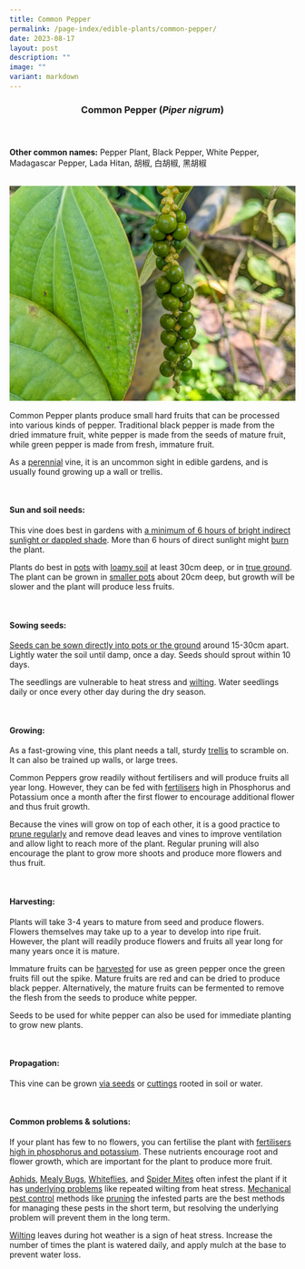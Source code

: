 ```yaml
---
title: Common Pepper
permalink: /page-index/edible-plants/common-pepper/
date: 2023-08-17
layout: post
description: ""
image: ""
variant: markdown
---
```

<header>
	<h3>Common Pepper (<em>Piper nigrum</em>)</h3>
</header>
	
<section>
	<p><strong>Other common names:</strong> Pepper Plant, Black Pepper, White Pepper, Madagascar Pepper, Lada Hitan, 胡椒, 白胡椒, 黑胡椒</p>
	<br>
</section>

<section>
	<img title="Common pepper fruit. Photo by Jacqueline Chua." src="/images/Plants/commonpepper_jacquelinechua.jpg">
	<p>Common Pepper plants produce small hard fruits that can be processed into various kinds of pepper. Traditional black pepper is made from the dried immature fruit, white pepper is made from the seeds of mature fruit, while green pepper is made from fresh, immature fruit.</p>
	<p>As a <a href="/learn-more-about-gardening/glossary/#p">perennial</a> vine, it is an uncommon sight in edible gardens, and is usually found growing up a wall or trellis.</p>
	<br>
</section>

<section>
	<h4>Sun and soil needs:</h4>
	<p>This vine does best in gardens with <a href="/page-index/horticulture-techniques/gauging-light/">a minimum of 6 hours of bright indirect sunlight or dappled shade</a>. More than 6 hours of direct sunlight might <a href="/page-index/plant-problems/sunburn/">burn</a> the plant.</p>
	<p>Plants do best in <a href="/page-index/horticulture-techniques/planting-in-containers/">pots</a> with <a href="/page-index/horticulture-techniques/soil/">loamy soil</a> at least 30cm deep, or in <a href="/page-index/horticulture-techniques/true-ground/">true ground</a>. The plant can be grown in <a href="/page-index/horticulture-techniques/planting-in-containers/">smaller pots</a> about 20cm deep, but growth will be slower and the plant will produce less fruits.</p>
	<br>
</section>

<section>
  <h4>Sowing seeds:</h4>
	<p><a href="/page-index/horticulture-techniques/propagating-by-seed/">Seeds can be sown directly into pots or the ground</a> around 15-30cm apart. Lightly water the soil until damp, once a day. Seeds should sprout within 10 days.</p>
	<p>The seedlings are vulnerable to heat stress and <a href="/page-index/plant-problems/wilting/">wilting</a>. Water seedlings daily or once every other day during the dry season.</p>
	<br>
</section>
	
<section>
	<h4>Growing:</h4>
		<p>As a fast-growing vine, this plant needs a tall, sturdy <a href="/page-index/hardscapes/trellises/">trellis</a> to scramble on. It can also be trained up walls, or large trees.</p>
	<p>Common Peppers grow readily without fertilisers and will produce fruits all year long. However, they can be fed with <a href="/page-index/horticulture-techniques/fertilising/">fertilisers</a> high in Phosphorus and Potassium once a month after the first flower to encourage additional flower and thus fruit growth.</p>
	<p>Because the vines will grow on top of each other, it is a good practice to <a href="/page-index/horticulture-techniques/pruning/">prune regularly</a> and remove dead leaves and vines to improve ventilation and allow light to reach more of the plant. Regular pruning will also encourage the plant to grow more shoots and produce more flowers and thus fruit.</p>
	<br>
</section>

<section>
	<h4>Harvesting:</h4>
	<p>Plants will take 3-4 years to mature from seed and produce flowers. Flowers themselves may take up to a year to develop into ripe fruit. However, the plant will readily produce flowers and fruits all year long for many years once it is mature.</p>
	<p>Immature fruits can be <a href="/page-index/horticulture-techniques/harvesting-hygiene/">harvested</a> for use as green pepper once the green fruits fill out the spike. Mature fruits are red and can be dried to produce black pepper. Alternatively, the mature fruits can be fermented to remove the flesh from the seeds to produce white pepper.</p>
	<p>Seeds to be used for white pepper can also be used for immediate planting to grow new plants.</p>
	<br>
</section>

<section>
	<h4>Propagation:</h4>
	<p>This vine can be grown <a href="/page-index/horticulture-techniques/propagating-by-seed/">via seeds</a> or <a href="/page-index/horticulture-techniques/propagating-by-cuttings/">cuttings</a> rooted in soil or water.</p>
	<br>
</section>

<section>
	<h4>Common problems &amp; solutions:</h4>
<p>If your plant has few to no flowers, you can fertilise the plant with <a href="/page-index/horticulture-techniques/fertilising/">fertilisers high in phosphorus and potassium</a>. These nutrients encourage root and flower growth, which are important for the plant to produce more fruit.</p>
<p><a href="/page-index/pests/aphids/">Aphids</a>, <a href="/page-index/pests/mealy-bugs/">Mealy Bugs</a>, <a href="/page-index/pests/whiteflies/">Whiteflies</a>, and <a href="/page-index/pests/spider-mites/">Spider Mites</a> often infest the plant if it has <a href="/learn-more-about-gardening/plant-problems/">underlying problems</a> like repeated wilting from heat stress. <a href="/page-index/horticulture-techniques/pest-control/">Mechanical pest control</a> methods like <a href="/page-index/horticulture-techniques/pruning/">pruning</a> the infested parts are the best methods for managing these pests in the short term, but resolving the underlying problem will prevent them in the long term.</p>
			<p><a href="/page-index/plant-problems/wilting/">Wilting</a> leaves during hot weather is a sign of heat stress. Increase the number of times the plant is watered daily, and apply mulch at the base to prevent water loss.</p>
	<br>
</section>
